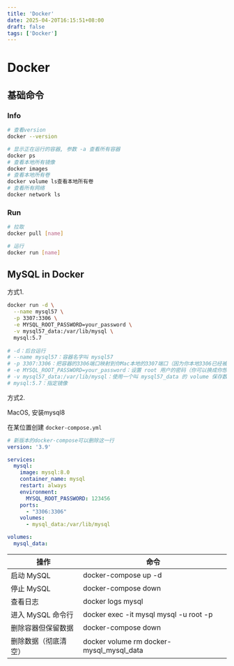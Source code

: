 ```yaml
---
title: 'Docker'
date: 2025-04-20T16:15:51+08:00
draft: false
tags: ['Docker']
---
```


# Docker

## 基础命令

### Info

```bash
# 查看version
docker --version

# 显示正在运行的容器, 参数 -a 查看所有容器
docker ps
# 查看本地所有镜像
docker images
# 查看本地所有卷
docker volume ls查看本地所有卷
# 查看所有网络
docker network ls
```

### Run

```bash
# 拉取
docker pull [name]

# 运行
docker run [name]

```



## MySQL in Docker

方式1.

```bash
docker run -d \
  --name mysql57 \
  -p 3307:3306 \
  -e MYSQL_ROOT_PASSWORD=your_password \
  -v mysql57_data:/var/lib/mysql \
  mysql:5.7
  
# -d：后台运行
# --name mysql57：容器名字叫 mysql57
# -p 3307:3306：把容器的3306端口映射到你Mac本地的3307端口（因为你本地3306已经被 MySQL 8 占用了）
# -e MYSQL_ROOT_PASSWORD=your_password：设置 root 用户的密码（你可以换成你想要的密码）
# -v mysql57_data:/var/lib/mysql：使用一个叫 mysql57_data 的 volume 保存数据，容器重启数据不会丢
# mysql:5.7：指定镜像
```

方式2.

MacOS, 安装mysql8

在某位置创建 `docker-compose.yml`

```yml
# 新版本的docker-compose可以删除这一行
version: '3.9'

services:
  mysql:
    image: mysql:8.0
    container_name: mysql
    restart: always
    environment:
      MYSQL_ROOT_PASSWORD: 123456
    ports:
      - "3306:3306"
    volumes:
      - mysql_data:/var/lib/mysql

volumes:
  mysql_data:
```

| **操作**             | **命令**                                 |
| -------------------- | ---------------------------------------- |
| 启动 MySQL           | docker-compose up -d                     |
| 停止 MySQL           | docker-compose down                      |
| 查看日志             | docker logs mysql                        |
| 进入 MySQL 命令行    | docker exec -it mysql mysql -u root -p   |
| 删除容器但保留数据   | docker-compose down                      |
| 删除数据（彻底清空） | docker volume rm docker-mysql_mysql_data |
